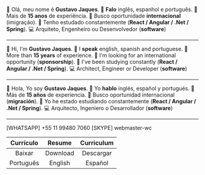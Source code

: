 
👋 Olá, meu nome é **Gustavo Jaques**.
💬 **Falo** inglês, espanhol e português.
💼 Mais de **15 anos** de experiência.
👀 Busco oportunidade **internacional** (imigração).
📘 Tenho estudado constantemente (**React / Angular / .Net / Spring**).
💻 Arquiteto, Engenheiro ou Desenvolvedor (**software**)

------------

👋 Hi, I'm **Gustavo Jaques**.
💬 I **speak** english, spanish and portuguese.
💼 More than **15 years** of experience.
👀 I'm looking for an international opportunity (**sponsorship**).
📘 I've been studying constantly (**React / Angular / .Net / Spring**).
💻 Architect, Engineer or Developer (**software**)

------------

👋 Hola, Yo soy **Gustavo Jaques**.
💬 Yo **hablo** inglés, español y portugués.
💼 Más de **15 años** de experiencia.
👀 Busco oportunidad internacional (**migración**).
📘 Yo he estado estudiando constantemente (**React / Angular / .Net / Spring**).
💻 Arquitecto, Ingeniero o Desarrollador (**software**)

------------

[WHATSAPP] +55 11 99480 7060 [SKYPE] webmaster-wc

|  Currículo  |   Resume    |  Curriculum  |
|:-----------:|:-----------:|:------------:|
|   Baixar    |  Download   |   Descargar  |
|  Português  |   English   |    Español   |
